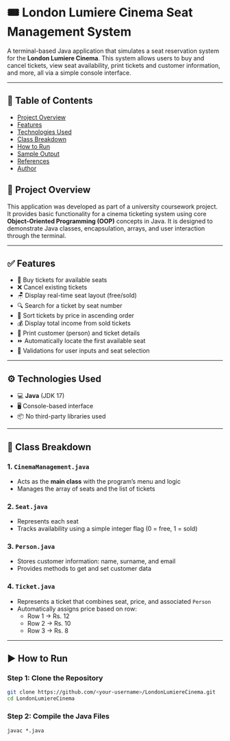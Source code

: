 # 🎟️ London Lumiere Cinema Seat Management System

A terminal-based Java application that simulates a seat reservation system for the **London Lumiere Cinema**. This system allows users to buy and cancel tickets, view seat availability, print tickets and customer information, and more, all via a simple console interface.

---

## 📌 Table of Contents

- [Project Overview](#project-overview)
- [Features](#features)
- [Technologies Used](#technologies-used)
- [Class Breakdown](#class-breakdown)
- [How to Run](#how-to-run)
- [Sample Output](#sample-output)
- [References](#references)
- [Author](#author)

## 📖 Project Overview

This application was developed as part of a university coursework project. It provides basic functionality for a cinema ticketing system using core **Object-Oriented Programming (OOP)** concepts in Java. It is designed to demonstrate Java classes, encapsulation, arrays, and user interaction through the terminal.

---

## ✅ Features

- 🎫 Buy tickets for available seats
- ❌ Cancel existing tickets
- 🪑 Display real-time seat layout (free/sold)
- 🔍 Search for a ticket by seat number
- 🔢 Sort tickets by price in ascending order
- 💰 Display total income from sold tickets
- 👤 Print customer (person) and ticket details
- ⏩ Automatically locate the first available seat
- 🧪 Validations for user inputs and seat selection

---

## ⚙️ Technologies Used

- 💻 **Java** (JDK 17)
- 🖥️ Console-based interface
- 📦 No third-party libraries used

---

## 🧱 Class Breakdown

### 1. `CinemaManagement.java`
- Acts as the **main class** with the program’s menu and logic
- Manages the array of seats and the list of tickets

### 2. `Seat.java`
- Represents each seat
- Tracks availability using a simple integer flag (0 = free, 1 = sold)

### 3. `Person.java`
- Stores customer information: name, surname, and email
- Provides methods to get and set customer data

### 4. `Ticket.java`
- Represents a ticket that combines seat, price, and associated `Person`
- Automatically assigns price based on row:
  - Row 1 → Rs. 12
  - Row 2 → Rs. 10
  - Row 3 → Rs. 8

---

## ▶️ How to Run

### Step 1: Clone the Repository

```bash
git clone https://github.com/<your-username>/LondonLumiereCinema.git
cd LondonLumiereCinema
```

### Step 2: Compile the Java Files
```
javac *.java
```
